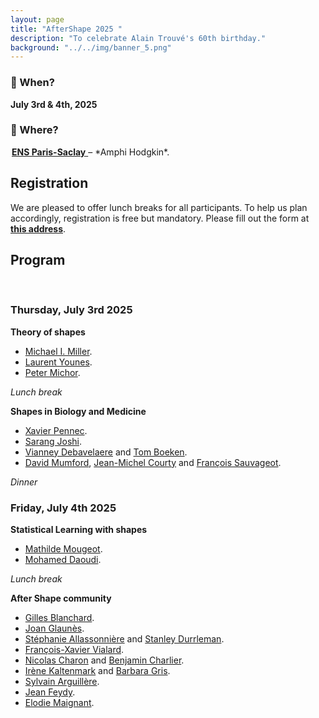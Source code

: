 ```yaml
---
layout: page
title: "AfterShape 2025 "
description: "To celebrate Alain Trouvé's 60th birthday."
background: "../../img/banner_5.png"
---
```


### 📅 When?  
**July 3rd & 4th, 2025**

### 📍 Where?

<a href="https://centreborelli.ens-paris-saclay.fr/en">
  <img src="https://ens-paris-saclay.fr/sites/default/files/Batiment/2020_11_Bat_nord2_M_DenanceRPBW.jpg" alt="ENS Paris-Saclay" width="2s00"/><strong>ENS Paris-Saclay</strong>
</a> – *Amphi Hodgkin*.

## Registration

We are pleased to offer lunch breaks for all participants. To help us plan accordingly, registration is free but mandatory. Please fill out the form at [**this address**](https://forms.gle/QEpjsf2sLF8eRRwZ8).


## Program

<br />

### Thursday, July 3rd 2025

**Theory of shapes**
- [Michael I. Miller](https://www.bme.jhu.edu/people/faculty/michael-i-miller/).
- [Laurent Younes](https://www.cis.jhu.edu/~younes/).
- [Peter Michor](https://www.mat.univie.ac.at/~michor/listpubl.html).

*Lunch break*

**Shapes in Biology and Medicine**
- [Xavier Pennec](https://www-sop.inria.fr/members/Xavier.Pennec/).
- [Sarang Joshi](https://www.sci.utah.edu/people/sjoshi.html).
- [Vianney Debavelaere](https://scholar.google.fr/citations?user=4o9y9LoAAAAJ&hl=en) and [Tom Boeken](https://www.aphp.fr/offre-de-soin/medecin/4064173/075/57).
- [David Mumford](https://www.dam.brown.edu/people/mumford/), [Jean-Michel Courty](https://www.lkb.fr/quantumtheory/people/jean-michel-courty/) and [François Sauvageot](http://smai.emath.fr/maddmaths/5/francois_sauvageot.html).


*Dinner*


### Friday, July 4th 2025

**Statistical Learning with shapes**
- [Mathilde Mougeot](https://sites.google.com/site/mougeotmathilde/).
- [Mohamed Daoudi](https://sites.google.com/view/mohameddaoudi).

*Lunch break*

**After Shape community**
- [Gilles Blanchard](https://www.imo.universite-paris-saclay.fr/~gilles.blanchard/).
- [Joan Glaunès](https://helios2.mi.parisdescartes.fr/~glaunes/).
- [Stéphanie Allassonnière](https://sites.google.com/site/stephanieallassonniere/) and [Stanley Durrleman](https://who.rocq.inria.fr/Stanley.Durrleman/).
- [François-Xavier Vialard](http://angkor.univ-mlv.fr/~vialard/).
- [Nicolas Charon](https://www.math.uh.edu/~ncharon/index.html) and [Benjamin Charlier](https://imag.umontpellier.fr/~charlier).
- [Irène Kaltenmark](https://sites.google.com/site/irenekaltenmark/) and [Barbara Gris](http://gris.perso.math.cnrs.fr/fr/).
- [Sylvain Arguillère](http://math.univ-lyon1.fr/~arguillere/).
- [Jean Feydy](https://www.jeanfeydy.com/).
- [Elodie Maignant](https://elodiemaignant.github.io/).

